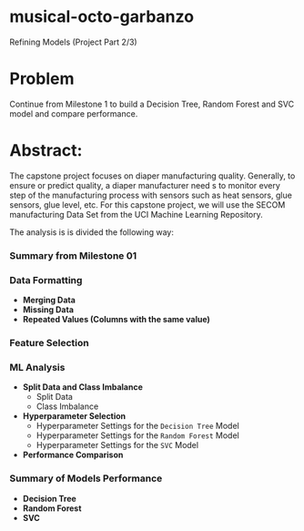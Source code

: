 # musical-octo-garbanzo
Refining Models (Project Part 2/3)

# Problem

Continue from Milestone 1 to build a Decision Tree, Random Forest and SVC model and compare performance.

# Abstract:

The capstone project focuses on diaper manufacturing quality. Generally, to ensure or predict quality, a diaper manufacturer need s to monitor every step of the manufacturing process with sensors such as heat sensors, glue sensors, glue level, etc.
For this capstone project, we will use the SECOM manufacturing Data Set from the UCI Machine Learning Repository.

The analysis is is divided the following way:

### Summary from Milestone 01


### Data Formatting
- **Merging Data**
- **Missing Data**
- **Repeated Values (Columns with the same value)**


### Feature Selection


### ML Analysis
- **Split Data and Class Imbalance**
    - Split Data
    - Class Imbalance
- **Hyperparameter Selection**
    - Hyperparameter Settings for the `Decision Tree` Model
    - Hyperparameter Settings for the `Random Forest` Model
    - Hyperparameter Settings for the `SVC` Model
- **Performance Comparison**


### Summary of Models Performance
- **Decision Tree**
- **Random Forest**
- **SVC**
